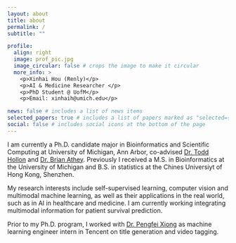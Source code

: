 ```yaml
---
layout: about
title: about
permalink: /
subtitle: "" 

profile:
  align: right
  image: prof_pic.jpg
  image_circular: false # crops the image to make it circular
  more_info: >
    <p>Xinhai Hou (Renly)</p>
    <p>AI & Medicine Researcher </p>
    <p>PhD Student @ UofM</p>
    <p>Email: xinhaih@umich.edu</p>

news: false # includes a list of news items
selected_papers: true # includes a list of papers marked as "selected={true}"
social: false # includes social icons at the bottom of the page
---
```


I am currently a Ph.D. candidate major in Bioinformatics and Scientific Computing at University of Michigan, Ann Arbor, co-advised [Dr. Todd Hollon](https://scholar.google.com/citations?user=37OCG3gAAAAJ&hl=en) and [Dr. Brian Athey](https://medicine.umich.edu/dept/psychiatry/brian-d-athey-phd). Previously I received a M.S. in Bioinformatics at the University of Michigan and B.S. in statistics at the Chines Universiyt of Hong Kong, Shenzhen.

My research interests include self-supervised learning, computer vision and multimodal machine learning, as well as their applications in the real world, such as in AI in healthcare and medicine. I am currently working integrating multimodal information for patient survival prediction.

Prior to my Ph.D. program, I worked with [Dr. Pengfei Xiong](https://scholar.google.com/citations?user=ctLbu3IAAAAJ&hl=zh-CN) as machine learning engineer intern in Tencent on title generation and video tagging.
